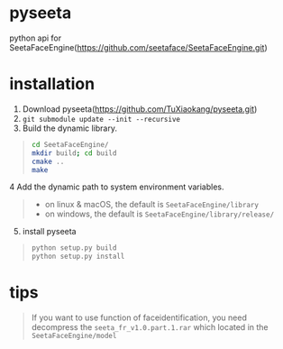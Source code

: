# pyseeta
python api for SeetaFaceEngine(https://github.com/seetaface/SeetaFaceEngine.git)
# installation
1. Download pyseeta(https://github.com/TuXiaokang/pyseeta.git)
2. `git submodule update --init --recursive`
3. Build the dynamic library.
>  ```bash
> cd SeetaFaceEngine/
> mkdir build; cd build
> cmake ..
> make  
> ```
4  Add the dynamic path to system environment variables.
> + on linux & macOS, the default is `SeetaFaceEngine/library`
> + on windows, the default is  `SeetaFaceEngine/library/release/`
5. install pyseeta
> ```bash
> python setup.py build
> python setup.py install
> ```
# tips
>  If you want to use function of faceidentification, you need decompress the `seeta_fr_v1.0.part.1.rar` which located in the `SeetaFaceEngine/model`

